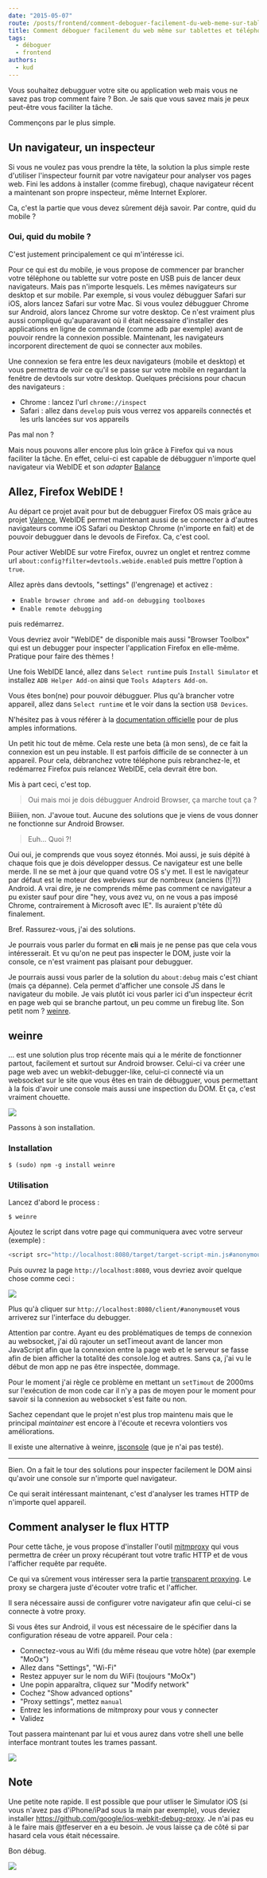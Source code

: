 ```yaml
---
date: "2015-05-07"
route: /posts/frontend/comment-deboguer-facilement-du-web-meme-sur-tablettes-et-telephones/
title: Comment déboguer facilement du web même sur tablettes et téléphones
tags:
  - déboguer
  - frontend
authors:
  - kud
---
```


Vous souhaitez debugguer votre site ou application web mais vous ne savez pas trop comment faire ? Bon. Je sais que vous savez mais je peux peut-être vous faciliter la tâche.

Commençons par le plus simple.

## Un navigateur, un inspecteur

Si vous ne voulez pas vous prendre la tête, la solution la plus simple reste d'utiliser l'inspecteur fournit par votre navigateur pour analyser vos pages web. Fini les addons à installer (comme firebug), chaque navigateur récent a maintenant son propre inspecteur, même Internet Explorer.

Ca, c'est la partie que vous devez sûrement déjà savoir. Par contre, quid du mobile ?

### Oui, quid du mobile ?

C'est justement principalement ce qui m'intéresse ici.

Pour ce qui est du mobile, je vous propose de commencer par brancher votre téléphone ou tablette sur votre poste en USB puis de lancer deux navigateurs. Mais pas n'importe lesquels. Les mêmes navigateurs sur desktop et sur mobile. Par exemple, si vous voulez débugguer Safari sur iOS, alors lancez Safari sur votre Mac. Si vous voulez débugguer Chrome sur Android, alors lancez Chrome sur votre desktop. Ce n'est vraiment plus aussi compliqué qu'auparavant où il était nécessaire d'installer des applications en ligne de commande (comme adb par exemple) avant de pouvoir rendre la connexion possible. Maintenant, les navigateurs incorporent directement de quoi se connecter aux mobiles.

Une connexion se fera entre les deux navigateurs (mobile et desktop) et vous permettra de voir ce qu'il se passe sur votre mobile en regardant la fenêtre de devtools sur votre desktop. Quelques précisions pour chacun des navigateurs :

- Chrome : lancez l'url `chrome://inspect`
- Safari : allez dans `develop` puis vous verrez vos appareils connectés et les urls lancées sur vos appareils

Pas mal non ?

Mais nous pouvons aller encore plus loin grâce à Firefox qui va nous faciliter la tâche. En effet, celui-ci est capable de débugguer n'importe quel navigateur via WebIDE et son _adapter_ [Balance](https://developer.mozilla.org/en-US/docs/Tools/Valence)

## Allez, Firefox WebIDE !

Au départ ce projet avait pour but de debugguer Firefox OS mais grâce au projet [Valence](https://developer.mozilla.org/en-US/docs/Tools/Valence), WebIDE permet maintenant aussi de se connecter à d'autres navigateurs comme iOS Safari ou Desktop Chrome (n'importe en fait) et de pouvoir debugguer dans le devools de Firefox. Ca, c'est cool.

Pour activer WebIDE sur votre Firefox, ouvrez un onglet et rentrez comme url `about:config?filter=devtools.webide.enabled` puis mettre l'option à `true`.

Allez après dans devtools, "settings" (l'engrenage) et activez :

- `Enable browser chrome and add-on debugging toolboxes`
- `Enable remote debugging`

puis redémarrez.

Vous devriez avoir "WebIDE" de disponible mais aussi "Browser Toolbox" qui est un debugger pour inspecter l'application Firefox en elle-même. Pratique pour faire des thèmes !

Une fois WebIDE lancé, allez dans `Select runtime` puis `Install Simulator` et installez `ADB Helper Add-on` ainsi que `Tools Adapters Add-on`.

Vous êtes bon(ne) pour pouvoir débugguer. Plus qu'à brancher votre appareil, allez dans `Select runtime` et le voir dans la section `USB Devices`.

N'hésitez pas à vous référer à la [documentation officielle](https://developer.mozilla.org/en-US/docs/Tools/WebIDE) pour de plus amples informations.

Un petit hic tout de même. Cela reste une beta (à mon sens), de ce fait la connexion est un peu instable. Il est parfois difficile de se connecter à un appareil. Pour cela, débranchez votre téléphone puis rebranchez-le, et redémarrez Firefox puis relancez WebIDE, cela devrait être bon.

Mis à part ceci, c'est top.

> Oui mais moi je dois débugguer Android Browser, ça marche tout ça ?

Biiiien, non. J'avoue tout. Aucune des solutions que je viens de vous donner ne fonctionne sur Android Browser.

> Euh… Quoi ?!

Oui oui, je comprends que vous soyez étonnés. Moi aussi, je suis dépité à chaque fois que je dois développer dessus. Ce navigateur est une belle merde. Il ne se met à jour que quand votre OS s'y met. Il est le navigateur par défaut est le moteur des webviews sur de nombreux (anciens (!|?)) Android. A vrai dire, je ne comprends même pas comment ce navigateur a pu exister sauf pour dire "hey, vous avez vu, on ne vous a pas imposé Chrome, contrairement à Microsoft avec IE". Ils auraient p'tête dû finalement.

Bref. Rassurez-vous, j'ai des solutions.

Je pourrais vous parler du format en **cli** mais je ne pense pas que cela vous intéresserait. Et vu qu'on ne peut pas inspecter le DOM, juste voir la console, ce n'est vraiment pas plaisant pour debugguer.

Je pourrais aussi vous parler de la solution du `about:debug` mais c'est chiant (mais ça dépanne). Cela permet d'afficher une console JS dans le navigateur du mobile. Je vais plutôt ici vous parler ici d'un inspecteur écrit en page web qui se branche partout, un peu comme un firebug lite. Son petit nom ? [weinre](http://people.apache.org/~pmuellr/weinre-docs/latest/).

## weinre

… est une solution plus trop récente mais qui a le mérite de fonctionner partout, facilement et surtout sur Android browser. Celui-ci va créer une page web avec un webkit-debugger-like, celui-ci connecté via un websocket sur le site que vous êtes en train de débugguer, vous permettant à la fois d'avoir une console mais aussi une inspection du DOM. Et ça, c'est vraiment chouette.

![](http://screenshot.kud.io/weinre-3.png/?dl=0)

Passons à son installation.

### Installation

```
$ (sudo) npm -g install weinre
```

### Utilisation

Lancez d'abord le process :

```
$ weinre
```

Ajoutez le script dans votre page qui communiquera avec votre serveur (exemple) :

```javascript
<script src="http://localhost:8080/target/target-script-min.js#anonymous"></script>
```

Puis ouvrez la page `http://localhost:8080`, vous devriez avoir quelque chose comme ceci :

![](http://screenshot.kud.io/Screen%20Shot%202015-03-06%20at%2015.57.46.png/?dl=0)

Plus qu'à cliquer sur `http://localhost:8080/client/#anonymous`et vous arriverez sur l'interface du debugger.

Attention par contre. Ayant eu des problématiques de temps de connexion au websocket, j'ai dû rajouter un setTimeout avant de lancer mon JavaScript afin que la connexion entre la page web et le serveur se fasse afin de bien afficher la totalité des console.log et autres. Sans ça, j'ai vu le début de mon app ne pas être inspectée, dommage.

Pour le moment j'ai règle ce problème en mettant un `setTimout` de 2000ms sur l'exécution de mon code car il n'y a pas de moyen pour le moment pour savoir si la connexion au websocket s'est faite ou non.

Sachez cependant que le projet n'est plus trop maintenu mais que le principal _maintainer_ est encore à l'écoute et recevra volontiers vos améliorations.

Il existe une alternative à weinre, [jsconsole](http://jsconsole.com/remote-debugging.html) (que je n'ai pas testé).

---

Bien. On a fait le tour des solutions pour inspecter facilement le DOM ainsi qu'avoir une console sur n'importe quel navigateur.

Ce qui serait intéressant maintenant, c'est d'analyser les trames HTTP de n'importe quel appareil.

## Comment analyser le flux HTTP

Pour cette tâche, je vous propose d'installer l'outil [mitmproxy](http://mitmproxy.org/) qui vous permettra de créer un proxy récupérant tout votre trafic HTTP et de vous l'afficher requête par requête.

Ce qui va sûrement vous intéresser sera la partie [transparent proxying](http://mitmproxy.org/doc/transparent.html). Le proxy se chargera juste d'écouter votre trafic et l'afficher.

Il sera nécessaire aussi de configurer votre navigateur afin que celui-ci se connecte à votre proxy.

Si vous êtes sur Android, il vous est nécessaire de le spécifier dans la configuration réseau de votre appareil. Pour cela :

- Connectez-vous au Wifi (du même réseau que votre hôte) (par exemple "MoOx")
- Allez dans "Settings", "Wi-Fi"
- Restez appuyer sur le nom du WiFi (toujours "MoOx")
- Une popin apparaîtra, cliquez sur "Modify network"
- Cochez "Show advanced options"
-  "Proxy settings", mettez `manual`
- Entrez les informations de mitmproxy pour vous y connecter
- Validez

Tout passera maintenant par lui et vous aurez dans votre shell une belle interface montrant toutes les trames passant.

![](http://mitmproxy.org/images/mitmproxy.png)

## Note

Une petite note rapide. Il est possible que pour utliser le Simulator iOS (si vous n'avez pas d'iPhone/iPad sous la main par exemple), vous deviez installer https://github.com/google/ios-webkit-debug-proxy. Je n'ai pas eu à le faire mais @tfeserver en a eu besoin. Je vous laisse ça de côté si par hasard cela vous était nécessaire.

Bon débug.

![](http://i.giphy.com/uVeRAiG1E30SA.gif)
